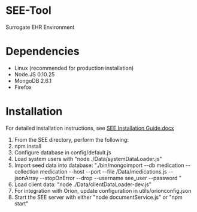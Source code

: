 # SEE-Tool
Surrogate EHR Environment

# Dependencies
* Linux (recommended for production installation)
* Node.JS 0.10.25
* MongoDB 2.6.1
* Firefox

# Installation
For detailed installation instructions, see [SEE Installation Guide.docx](SEE%20Installation%20Guide.docx)

1. From the SEE directory, perform the following: 
2. npm install
2. Configure database in config/default.js
3. Load system users with "node ./Data/systemDataLoader.js"
4. Import seed data into database: "./bin/mongoimport --db medication --collection medication --host <HOST> --port <PORT> --file <SEE LOCATION>/Data/medications.js --jsonArray --stopOnError --drop --username see_user --password <PASSWORD>"
5. Load client data: "node ./Data/clientDataLoader-dev.js"
6. For integration with Orion, update configuration in utils/orionconfig.json
7. Start the SEE server with either "node documentService.js" or "npm start"